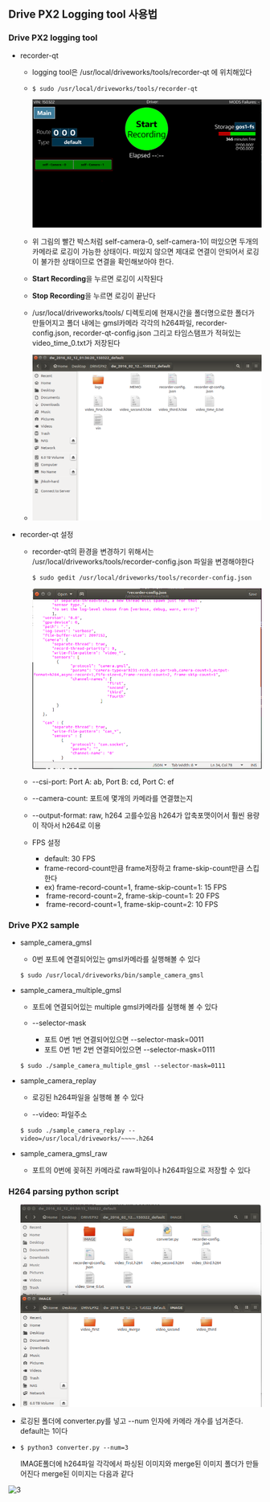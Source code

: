 ## Drive PX2 Logging tool 사용법



### Drive PX2 logging tool

- recorder-qt

  - logging tool은 /usr/local/driveworks/tools/recorder-qt 에 위치해있다

  - ```
    $ sudo /usr/local/driveworks/tools/recorder-qt
    ```

    ![recorder-tool](./img/2.png)

  - 위 그림의 빨간 박스처럼 self-camera-0, self-camera-1이 떠있으면 두개의 카메라로 로깅이 가능한 상태이다. 떠있지 않으면 제대로 연결이 안되어서 로깅이 불가한 상태이므로 연결을 확인해보아야 한다. 

  - **Start Recording**을 누르면 로깅이 시작된다

  - **Stop Recording**을 누르면 로깅이 끝난다

  - /usr/local/driveworks/tools/ 디렉토리에 현재시간을 폴더명으로한 폴더가 만들어지고 폴더 내에는 gmsl카메라 각각의 h264파일, recorder-config.json, recorder-qt-config.json 그리고 타임스탬프가 적혀있는 video_time_0.txt가 저장된다

  - ![1](./img/4.png)

- recorder-qt 설정

  - recorder-qt의 환경을 변경하기 위해서는 /usr/local/driveworks/tools/recorder-config.json 파일을 변경해야한다

    ```
    $ sudo gedit /usr/local/driveworks/tools/recorder-config.json 
    ```

    ![config](./img/1.png)

  - --csi-port:               Port A: ab, Port B: cd, Port C: ef

  - --camera-count:   포트에 몇개의 카메라를 연결했는지

  - --output-format:  raw, h264 고를수있음 h264가 압축포맷이어서 훨씬 용량이 작아서 h264로 이용

  - FPS 설정

    - default: 30 FPS
    - frame-record-count만큼 frame저장하고 frame-skip-count만큼 스킵한다
    - ex) frame-record-count=1, frame-skip-count=1: 15 FPS
    - ​      frame-record-count=2, frame-skip-count=1: 20 FPS
    - ​      frame-record-count=1, frame-skip-count=2: 10 FPS



### Drive PX2 sample 

- sample_camera_gmsl

  - 0번 포트에 연결되어있는 gmsl카메라를 실행해볼 수 있다

  ```
  $ sudo /usr/local/driveworks/bin/sample_camera_gmsl
  ```

- sample_camera_multiple_gmsl

  - 포트에 연결되어있는 multiple gmsl카메라를 실행해 볼 수 있다

  - --selector-mask
    - 포트 0번 1번 연결되어있으면 		--selector-mask=0011
    - 포트 0번 1번 2번 연결되어있으면   --selector-mask=0111
  ```
  $ sudo ./sample_camera_multiple_gmsl --selector-mask=0111
  ```

- sample_camera_replay

  - 로깅된 h264파일을 실행해 볼 수 있다

  - --video: 파일주소

  ```
  $ sudo ./sample_camera_replay --video=/usr/local/driveworks/~~~~.h264
  ```

- sample_camera_gmsl_raw

  - 포트의 0번에 꽂혀진 카메라로 raw파일이나 h264파일으로 저장할 수 있다



### H264 parsing python script

- ![script_](./img/3.png)

- 로깅된 폴더에 converter.py를 넣고 --num 인자에 카메라 개수를 넘겨준다. default는 1이다

- ```
  $ python3 converter.py --num=3
  ```

  IMAGE폴더에 h264파일 각각에서 파싱된 이미지와 merge된 이미지 폴더가 만들어진다 merge된 이미지는 다음과 같다

![3](./img/5.png)
